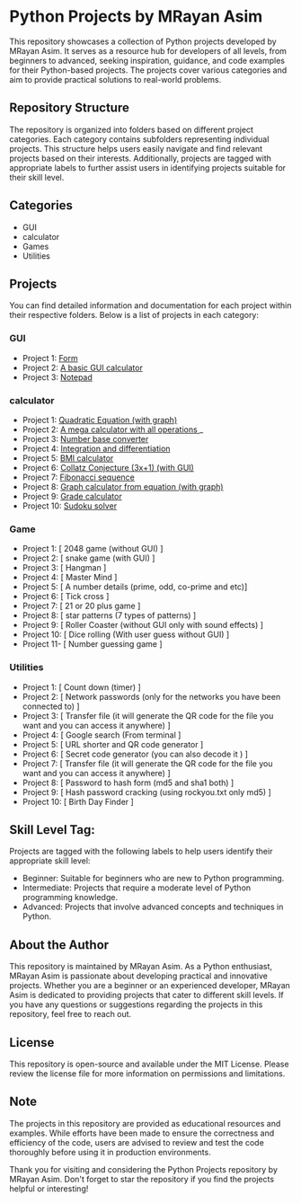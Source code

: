 # Python Projects by MRayan Asim

This repository showcases a collection of Python projects developed by MRayan Asim. It serves as a resource hub for developers of all levels, from beginners to advanced, seeking inspiration, guidance, and code examples for their Python-based projects. The projects cover various categories and aim to provide practical solutions to real-world problems.

## Repository Structure

The repository is organized into folders based on different project categories. Each category contains subfolders representing individual projects. This structure helps users easily navigate and find relevant projects based on their interests. Additionally, projects are tagged with appropriate labels to further assist users in identifying projects suitable for their skill level.

## Categories

- GUI
- calculator
- Games
- Utilities

## Projects

You can find detailed information and documentation for each project within their respective folders. Below is a list of projects in each category:

### GUI

- Project  1: [ Form ](https://github.com/drik493/python_projects/blob/main/GUI/Form.py)
- Project  2: [ A basic GUI calculator ](https://github.com/drik493/python_projects/blob/main/GUI/A_basic_gui_calculator.py)
- Project  3: [ Notepad ](https://github.com/drik493/python_projects/blob/main/GUI/notepad.py)

### calculator

- Project  1: [ Quadratic Equation (with graph) ](https://github.com/drik493/python_projects/blob/main/Calculator/Quadratic_Equation.py)
- Project  2: [ A mega calculator with all operations ](https://github.com/drik493/python_projects/blob/main/Calculator/mega_calculator.py)_
- Project  3: [ Number base converter ](https://github.com/drik493/python_projects/blob/main/Calculator/number_base.py)
- Project  4: [ Integration and differentiation ](https://github.com/drik493/python_projects/blob/main/Calculator/int_diff.py)
- Project  5: [ BMI calculator ](https://github.com/drik493/python_projects/blob/main/Calculator/bmi.py)
- Project  6: [ Collatz Conjecture (3x+1) (with GUI) ](https://github.com/drik493/python_projects/blob/main/Calculator/conject.py)
- Project  7: [ Fibonacci sequence ](https://github.com/drik493/python_projects/blob/main/Calculator/sequence.py)
- Project  8: [ Graph calculator from equation  (with graph) ](https://github.com/drik493/python_projects/blob/main/Calculator/graph.py)
- Project  9: [ Grade calculator ](https://github.com/drik493/python_projects/blob/main/Calculator/grade.py)
- Project  10: [ Sudoku solver ](https://github.com/drik493/python_projects/blob/main/Calculator/sudukko.py)


### Game

- Project  1: [ 2048 game (without GUI) ]
- Project  2: [ snake game (with GUI)  ]
- Project  3: [ Hangman ]
- Project  4: [ Master Mind ]
- Project  5: [ A number details (prime, odd, co-prime and etc)]
- Project  6: [ Tick cross ]
- Project  7: [ 21 or 20 plus game ]
- Project  8: [ star patterns (7 types of patterns) ]
- Project  9: [ Roller Coaster (without GUI only with sound effects) ]
- Project  10: [ Dice rolling  (With user guess without GUI)  ]
- Project  11- [ Number guessing game ]

### Utilities

- Project  1: [ Count down (timer) ]
- Project  2: [ Network passwords (only for the networks you have been connected to) ]
- Project  3: [ Transfer file  (it will generate the QR code for the file you want and you can access it anywhere) ]
- Project  4: [ Google search (From terminal ]
- Project  5: [ URL shorter and  QR code generator ] 
- Project  6: [ Secret code generator (you can also decode it ) ]
- Project  7: [ Transfer file  (it will generate the QR code for the file you want and you can access it anywhere) ]
- Project  8: [ Password to hash form (md5 and sha1 both) ]
- Project  9: [ Hash password cracking (using rockyou.txt only md5)  ]
- Project  10: [  Birth Day Finder  ]


## Skill Level Tag:

Projects are tagged with the following labels to help users identify their appropriate skill level:

- Beginner: Suitable for beginners who are new to Python programming.
- Intermediate: Projects that require a moderate level of Python programming knowledge.
- Advanced: Projects that involve advanced concepts and techniques in Python.

## About the Author

This repository is maintained by MRayan Asim. As a Python enthusiast, MRayan Asim is passionate about developing practical and innovative projects. Whether you are a beginner or an experienced developer, MRayan Asim is dedicated to providing projects that cater to different skill levels. If you have any questions or suggestions regarding the projects in this repository, feel free to reach out.

## License

This repository is open-source and available under the MIT License. Please review the license file for more information on permissions and limitations.

## Note

The projects in this repository are provided as educational resources and examples. While efforts have been made to ensure the correctness and efficiency of the code, users are advised to review and test the code thoroughly before using it in production environments.

Thank you for visiting and considering the Python Projects repository by MRayan Asim. Don't forget to star the repository if you find the projects helpful or interesting!

